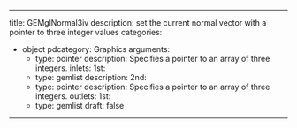 
---
title: GEMglNormal3iv
description: set the current normal vector with a pointer to three integer values
categories:
  - object
pdcategory: Graphics
arguments:
    - type: pointer
      description: Specifies a pointer to an array of three integers.
inlets:
  1st:
    - type: gemlist
      description:
  2nd:
    - type: pointer
      description: Specifies a pointer to an array of three integers.
outlets:
  1st:
    - type: gemlist
draft: false
---


